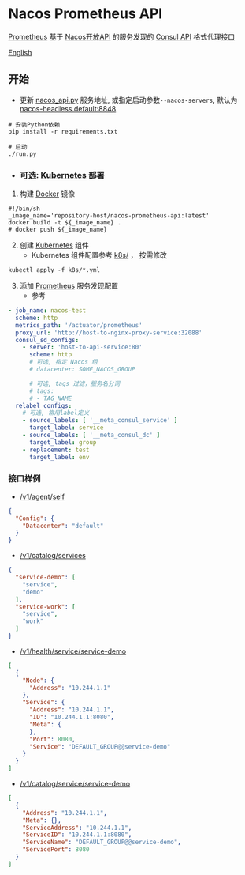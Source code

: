 # Nacos Prometheus API

[Prometheus](https://prometheus.io/docs/prometheus/latest/configuration/configuration/#consul_sd_config) 基于 [Nacos开放API](https://nacos.io/en-us/docs/open-api.html) 的服务发现的 [Consul API](https://www.consul.io/api-docs/health) 格式代理[接口](#接口样例) 

[English](README.md)

## 开始

- 更新 [nacos_api.py](nacos_api.py) 服务地址, 或指定启动参数`--nacos-servers`, 默认为 [nacos-headless.default:8848](nacos-headless.default:8848)

```console
# 安装Python依赖
pip install -r requirements.txt

# 启动
./run.py
```

- ### 可选: [Kubernetes](https://kubernetes.io/docs/home/) 部署

1. 构建 [Docker](https://docs.docker.com/engine/reference/commandline/build/) 镜像

```console
#!/bin/sh
_image_name='repository-host/nacos-prometheus-api:latest'
docker build -t ${_image_name} .
# docker push ${_image_name}
```

2. 创建 [Kubernetes](https://kubernetes.io/docs/home/) 组件
    - Kubernetes 组件配置参考 [k8s/](k8s/) ， 按需修改

```console
kubectl apply -f k8s/*.yml
```

3. 添加 [Prometheus](https://prometheus.io/docs/prometheus/latest/configuration/configuration/#consul_sd_config) 服务发现配置
    - 参考

```yaml
- job_name: nacos-test
  scheme: http
  metrics_path: '/actuator/prometheus'
  proxy_url: 'http://host-to-nginx-proxy-service:32088'
  consul_sd_configs:
    - server: 'host-to-api-service:80'
      scheme: http
      # 可选, 指定 Nacos 组
      # datacenter: SOME_NACOS_GROUP

      # 可选, tags 过滤，服务名分词
      # tags:
      # - TAG_NAME
  relabel_configs:
    # 可选, 常用label定义
    - source_labels: [ '__meta_consul_service' ]
      target_label: service
    - source_labels: [ '__meta_consul_dc' ]
      target_label: group
    - replacement: test
      target_label: env
```

### 接口样例

- [/v1/agent/self](/v1/agent/self)

```json
{
  "Config": {
    "Datacenter": "default"
  }
}

```

- [/v1/catalog/services](/v1/catalog/services)

```json
{
  "service-demo": [
    "service",
    "demo"
  ],
  "service-work": [
    "service",
    "work"
  ]
}
```

- [/v1/health/service/service-demo](/v1/catalog/health/service-demo)

```json
[
  {
    "Node": {
      "Address": "10.244.1.1"
    },
    "Service": {
      "Address": "10.244.1.1",
      "ID": "10.244.1.1:8080",
      "Meta": {
      },
      "Port": 8080,
      "Service": "DEFAULT_GROUP@@service-demo"
    }
  }
]
```

- [/v1/catalog/service/service-demo](/v1/catalog/service/service-demo)

```json
[
  {
    "Address": "10.244.1.1",
    "Meta": {},
    "ServiceAddress": "10.244.1.1",
    "ServiceID": "10.244.1.1:8080",
    "ServiceName": "DEFAULT_GROUP@@service-demo",
    "ServicePort": 8080
  }
]
```

